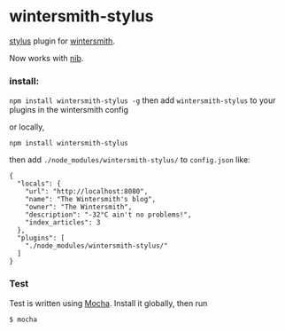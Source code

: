 # wintersmith-stylus

[stylus](http://learnboost.github.com/stylus/docs/js.html) plugin for [wintersmith](https://github.com/jnordberg/wintersmith).

Now works with [nib](http://visionmedia.github.com/nib/).

### install:

`npm install wintersmith-stylus -g`
then add `wintersmith-stylus` to your plugins in the wintersmith config

or locally,

    npm install wintersmith-stylus
  
then add `./node_modules/wintersmith-stylus/` to `config.json` like:

    {
      "locals": {
        "url": "http://localhost:8080",
        "name": "The Wintersmith's blog",
        "owner": "The Wintersmith",
        "description": "-32°C ain't no problems!",
        "index_articles": 3
      },
      "plugins": [
        "./node_modules/wintersmith-stylus/"
      ]
    }
    

### Test

Test is written using [Mocha](http://visionmedia.github.com/mocha/). Install it globally, then run

    $ mocha
